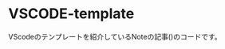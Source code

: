 # VSCODE-template

VScodeのテンプレートを紹介しているNoteの記事(<a href="https://note.com/tomo8er/n/nfd2c2b298a26"></a>)のコードです。